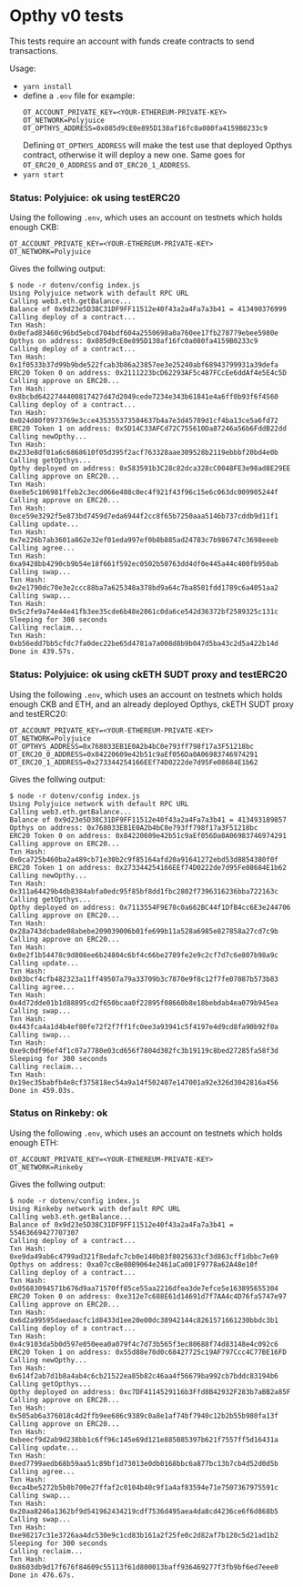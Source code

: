 # Opthy v0 tests

This tests require an account with funds create contracts to send transactions.

Usage:
- `yarn install`
- define a `.env` file for example:
    ```
    OT_ACCOUNT_PRIVATE_KEY=<YOUR-ETHEREUM-PRIVATE-KEY>
    OT_NETWORK=Polyjuice
    OT_OPTHYS_ADDRESS=0x085d9cE0e895D138af16fc0a080fa4159B0233c9
    ```
    Defining `OT_OPTHYS_ADDRESS` will make the test use that deployed Opthys contract, otherwise it will deploy a new one.
    Same goes for `OT_ERC20_0_ADDRESS` and `OT_ERC20_1_ADDRESS`.
- `yarn start`

### Status: Polyjuice: ok using testERC20

Using the following `.env`, which uses an account on testnets which holds enough CKB:

```
OT_ACCOUNT_PRIVATE_KEY=<YOUR-ETHEREUM-PRIVATE-KEY>
OT_NETWORK=Polyjuice
```

Gives the follwing output:
```log
$ node -r dotenv/config index.js
Using Polyjuice network with default RPC URL
Calling web3.eth.getBalance...
Balance of 0x9d23e5D38C31DF9FF11512e40f43a2a4Fa7a3b41 = 413490376999
Calling deploy of a contract...
Txn Hash: 0x0efad83460c96bd5ebcd704bdf604a2550698a0a760ee17fb278779ebee5980e
Opthys on address: 0x085d9cE0e895D138af16fc0a080fa4159B0233c9
Calling deploy of a contract...
Txn Hash: 0x1f0533b37d99b9bde522fcab3b86a23857ee3e25240abf68943799931a39defa
ERC20 Token 0 on address: 0x2111223bcD62293AF5c487FCcEe6ddAf4e5E4c5D
Calling approve on ERC20...
Txn Hash: 0x8bcbd6422744400817427d47d2049cede7234e343b61841e4a6ff0b93f6f4560
Calling deploy of a contract...
Txn Hash: 0x024d80f0973769e3cce435355373584637b4a7e3d45789d1cf4ba13ce5a6fd72
ERC20 Token 1 on address: 0x5D14C33AFCd72C755610Da87246a56b6FddB22dd
Calling newOpthy...
Txn Hash: 0x233e8df01a6c6868610f05d395f2acf763328aae309528b2119ebbbf20bd4e0b
Calling getOpthys...
Opthy deployed on address: 0x583591b3C28c82dca328cC0048FE3e98ad8E29EE
Calling approve on ERC20...
Txn Hash: 0xe8e5c106981ffeb2c3ecd066e408c0ec4f921f43f96c15e6c063dc009905244f
Calling approve on ERC20...
Txn Hash: 0xce59e3292f5e873bd7459d7eda6944f2cc8f65b7250aaa5146b737cddb9d11f1
Calling update...
Txn Hash: 0x7e226b7ab3601a862e32ef01eda997ef0b8b885ad24783c7b986747c3698eeeb
Calling agree...
Txn Hash: 0xa9428bb4290cb9b54e18f661f592ec0502b50763dd4df0e445a44c400fb950ab
Calling swap...
Txn Hash: 0x2e1790dc70e3e2ccc88ba7a625348a378bd9a64c7ba8501fdd1789c6a4051aa2
Calling swap...
Txn Hash: 0x5c2fe9a74e44e41fb3ee35cde6b48e2061c0da6ce542d36372bf2589325c131c
Sleeping for 300 seconds
Calling reclaim...
Txn Hash: 0xb56edd7bb5cfdc7fa0dec22be65d4781a7a008d8b9b047d5ba43c2d5a422b14d
Done in 439.57s.
```

### Status: Polyjuice: ok using ckETH SUDT proxy and testERC20

Using the following `.env`, which uses an account on testnets which holds enough CKB and ETH, and an already deployed Opthys, ckETH SUDT proxy and testERC20:

```
OT_ACCOUNT_PRIVATE_KEY=<YOUR-ETHEREUM-PRIVATE-KEY>
OT_NETWORK=Polyjuice
OT_OPTHYS_ADDRESS=0x768033EB1E0A2b4bC0e793ff798f17a3F51218bc
OT_ERC20_0_ADDRESS=0x84220609e42b51c9aEf056Da0A06983746974291
OT_ERC20_1_ADDRESS=0x273344254166EEf74D0222de7d95Fe08684E1b62
```

Gives the follwing output:
```log
$ node -r dotenv/config index.js
Using Polyjuice network with default RPC URL
Calling web3.eth.getBalance...
Balance of 0x9d23e5D38C31DF9FF11512e40f43a2a4Fa7a3b41 = 413493189857
Opthys on address: 0x768033EB1E0A2b4bC0e793ff798f17a3F51218bc
ERC20 Token 0 on address: 0x84220609e42b51c9aEf056Da0A06983746974291
Calling approve on ERC20...
Txn Hash: 0x0ca725b460ba2a489cb71e30b2c9f85164afd20a91641272ebd53d8854380f0f
ERC20 Token 1 on address: 0x273344254166EEf74D0222de7d95Fe08684E1b62
Calling newOpthy...
Txn Hash: 0x311a64429b4db8384abfa0edc95f85bf8dd1fbc2802f7396316236bba722163c
Calling getOpthys...
Opthy deployed on address: 0x7113554F9E78c0a662BC44f1DfB4cc6E3e244706
Calling approve on ERC20...
Txn Hash: 0x28a743dcbade08abebe209039006b01fe699b11a528a6985e827858a27cd7c9b
Calling approve on ERC20...
Txn Hash: 0x0e2f1b54478c9d808ee6b24804c6bf4c66be2789fe2e9c2cf7d7c6e807b98a9c
Calling update...
Txn Hash: 0x03bcf4cfb482323a11ff49507a79a33709b3c7870e9f8c12f7fe07087b573b83
Calling agree...
Txn Hash: 0x4d72dde01b1d88895cd2f650bcaa0f22895f08660b8e18bebdab4ea079b945ea
Calling swap...
Txn Hash: 0x443fca4a1d4b4ef80fe72f2f7ff1fc0ee3a93941c5f4197e4d9cd8fa90b92f0a
Calling swap...
Txn Hash: 0xe9c0df96ef4f1c07a7780e03cd656f7804d302fc3b19119c8bed27285fa58f3d
Sleeping for 300 seconds
Calling reclaim...
Txn Hash: 0x19ec35babfb4e8cf375818ec54a9a14f502407e147001a92e326d3042816a456
Done in 459.03s.
```

### Status on Rinkeby: ok

Using the following `.env`, which uses an account on testnets which holds enough ETH:

```
OT_ACCOUNT_PRIVATE_KEY=<YOUR-ETHEREUM-PRIVATE-KEY>
OT_NETWORK=Rinkeby
```

Gives the follwing output:
```log
$ node -r dotenv/config index.js
Using Rinkeby network with default RPC URL
Calling web3.eth.getBalance...
Balance of 0x9d23e5D38C31DF9FF11512e40f43a2a4Fa7a3b41 = 55463669427707307
Calling deploy of a contract...
Txn Hash: 0xe9da49ab6c4799ad321f8edafc7cb0e140b83f8025633cf3d863cff1dbbc7e69
Opthys on address: 0xa07ccBe80B9064e2461aCa001F9778a62A48e10f
Calling deploy of a contract...
Txn Hash: 0x05683094571b676d9aa71570ff85ce55aa2216dfea3de7efce5e163895655304
ERC20 Token 0 on address: 0xe312e7c688E61d14691d7f7AA4c4D76fa5747e97
Calling approve on ERC20...
Txn Hash: 0x6d2a99595daedaacfc1d8433d1ee20e00dc38942144c8261571661230bbdc3b1
Calling deploy of a contract...
Txn Hash: 0x4c9103da5b0d597e050eea0a079f4c7d73b565f3ec80688f74d83148e4c092c6
ERC20 Token 1 on address: 0x55d88e70d0c68427725c19AF797Ccc4C77BE16FD
Calling newOpthy...
Txn Hash: 0x614f2ab7d1b8a4ab4c6cb21522ea85b82c46aa4f56679ba992cb7bddc83194b6
Calling getOpthys...
Opthy deployed on address: 0xc7DF4114529116b3Ffd8B42932F283b7aBB2a85F
Calling approve on ERC20...
Txn Hash: 0x505ab6a376018c4d2ffb9ee686c9389c0a8e1af74bf7940c12b2b55b980fa13f
Calling approve on ERC20...
Txn Hash: 0xbeecf9d2ab9d238bb1c6ff96c145e69d121e885085397b621f7557ff5d16431a
Calling update...
Txn Hash: 0xed7799aedb68b59aa51c89bf1d73013e0db0168bbc6a877bc13b7cb4d52d0d5b
Calling agree...
Txn Hash: 0xca4be5272b5b0b700e27ffaf2c0104b40c9f1a4af83594e71e7507367975591c
Calling swap...
Txn Hash: 0x20aa8246a1362bf9d541962434219cdf7536d495aea4da8cd4236ce6f6d868b5
Calling swap...
Txn Hash: 0xe98217c31e3726aa4dc530e9c1cd83b161a2f25fe0c2d82af7b120c5d21ad1b2
Sleeping for 300 seconds
Calling reclaim...
Txn Hash: 0x8603db9d17f676f84609c55113f61d800013baff936469277f3fb9bf6ed7eee0
Done in 476.67s.
```
